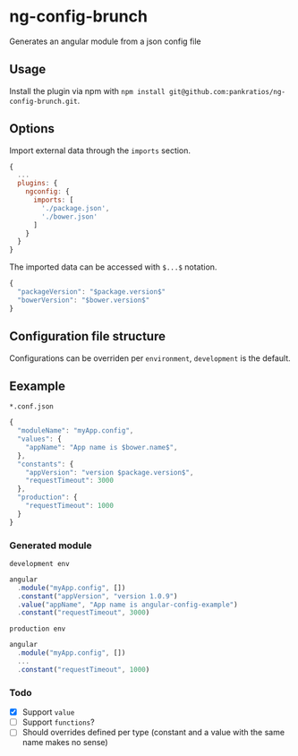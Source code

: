 # ng-config-brunch

Generates an angular module from a json config file

## Usage

Install the plugin via npm with `npm install git@github.com:pankratios/ng-config-brunch.git`.

## Options

Import external data through the `imports` section.

```javascript
{
  ...
  plugins: {
    ngconfig: {
      imports: [
        './package.json',
        './bower.json'
      ]
    }
  }
}
```

The imported data can be accessed with `$...$` notation.

```javascript
{
  "packageVersion": "$package.version$"
  "bowerVersion": "$bower.version$"
}
```

## Configuration file structure

Configurations can be overriden per `environment`, `development` is the default.

## Eexample

`*.conf.json`
```javascript
{
  "moduleName": "myApp.config",
  "values": {
    "appName": "App name is $bower.name$",
  },
  "constants": {
    "appVersion": "version $package.version$",
    "requestTimeout": 3000
  },
  "production": {
    "requestTimeout": 1000
  }
}
```

### Generated module

`development env`
```javascript
angular
  .module("myApp.config", [])
  .constant("appVersion", "version 1.0.9")
  .value("appName", "App name is angular-config-example")
  .constant("requestTimeout", 3000)
```

`production env`
```javascript
angular
  .module("myApp.config", [])
  ...
  .constant("requestTimeout", 1000)
```

### Todo

- [x] Support `value`
- [ ] Support `functions`?
- [ ] Should overrides defined per type (constant and a value with the same name makes
  no sense)
